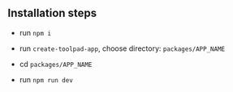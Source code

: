 ## Installation steps

- run `npm i`

- run `create-toolpad-app`, choose directory: `packages/APP_NAME`

- cd `packages/APP_NAME`

- run `npm run dev`


